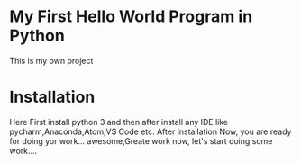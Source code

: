 # My First Hello World Program in Python
  This is my own project


  

# Installation

 Here First install python 3 and then after install any IDE like pycharm,Anaconda,Atom,VS Code etc.
 After installation Now, you are ready for doing yor work...
 awesome,Greate work now, let's start doing some work....







 


  
